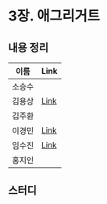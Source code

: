 # 3장. 애그리거트

## 내용 정리

|  이름   | Link  |
|:-----:|:------|
|  소승수  |       |
|  김용상  | [Link](https://sturdy-rainstorm-a1c.notion.site/DDD-3-74376bb648ca45dabce1ff89c5bde22f?pvs=4)      | 
|  김주환  |       |
|  이경민  | [Link](https://velog.io/@tidavid1/DDD-START-3장-애그리거트) |
|  임수진  | [Link](https://blog.naver.com/sjlim1999/223279537389)     |
|  홍지인  |       |

## 스터디
> 
